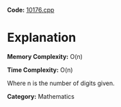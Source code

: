 **Code:** [10176.cpp](./10176.cpp)

# Explanation

**Memory Complexity:** O(n)

**Time Complexity:** O(n)

Where n is the number of digits given.

**Category:** Mathematics
